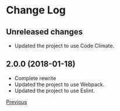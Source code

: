 # Change Log

## Unreleased changes

* Updated the project to use Code Climate.

## 2.0.0 (2018-01-18)

* Complete rewrite
* Updated the project to use Webpack.
* Updated the project to use Eslint.

[Previous](https://github.com/combojs/combo-seed/blob/1.1.0/CHANGELOG.md)